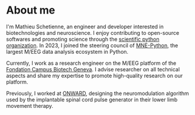 # About me

I'm Mathieu Schetienne, an engineer and developer interested in biotechnologies and
neuroscience. I enjoy contributing to open-source softwares and promoting science
through the [scientific python organization](https://scientific-python.org/). In 2023, I
joined the steering council of [MNE-Python](https://mne.tools), the largest M/EEG data
analysis ecosystem in Python.

Currently, I work as a research engineer on the M/EEG platform of the
[Fondation Campus Biotech Geneva](https://hnp.fcbg.ch/). I advise researcher on all
technical aspects and share my expertise to promote high-quality research on our
platform.

Previously, I worked at [ONWARD](https://www.onwd.com/), designing the neuromodulation
algorithm used by the implantable spinal cord pulse generator in their lower limb
movement therapy.
